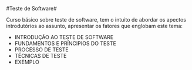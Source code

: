 #Teste de Software#

Curso básico sobre teste de software, tem o intuito de abordar os apectos introdutórios ao assunto, apresentar os fatores que englobam este tema:

* INTRODUÇÃO AO TESTE DE SOFTWARE
* FUNDAMENTOS E PRÍNCIPIOS DO TESTE
* PROCESSO DE TESTE
* TÉCNICAS DE TESTE
* EXEMPLO
